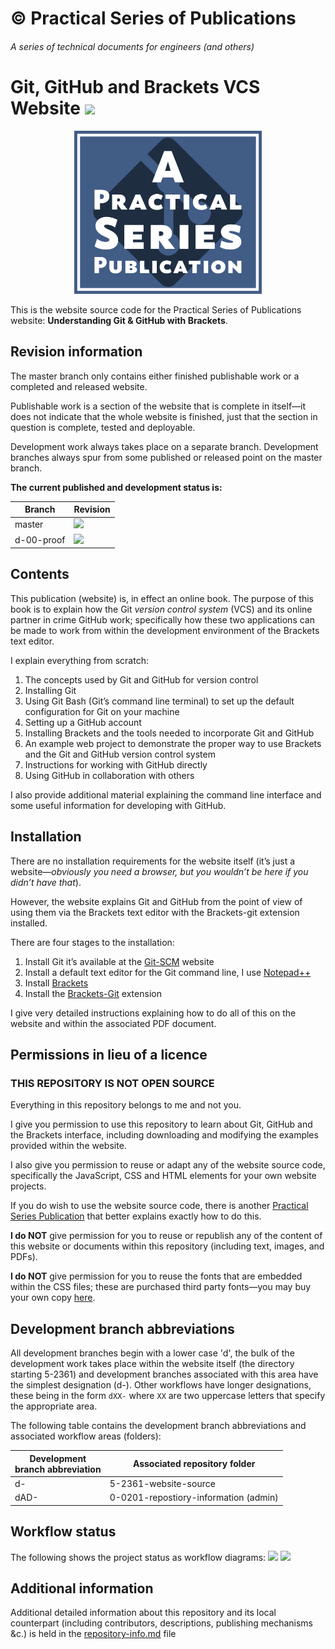 # &copy; Practical Series of Publications

###### A series of technical documents for engineers (and others)


# Git, GitHub and Brackets VCS Website <img src="http://practicalseries.com/1000-home/11-resources/02-images/02-build-status/1002-vcs/bs-t-R01-00-R02.svg">

<p align="center">
    <img width="300px" src="0-0201-repository-information/01-images/logo-lrg-min.png">
</p>

This is the website source code for the Practical Series of Publications website:
**Understanding Git & GitHub with Brackets**.

## Revision information

The master branch only contains either finished publishable work or a completed and released website. 

Publishable work is a section of the website that is complete in itself—it does not indicate that the whole website is finished, just that the section in question is complete, tested and deployable.

Development work always takes place on a separate branch. Development branches always spur from some published or released point on the master branch.

**The current published and development status is:**


| Branch             | Revision
| ------------------ | --------------------------------------
| master             | <img src="http://practicalseries.com/1000-home/11-resources/02-images/02-build-status/1002-vcs/bs-R01.svg">
| d-00-proof         | <img src="http://practicalseries.com/1000-home/11-resources/02-images/02-build-status/1002-vcs/bs-t-R01-00-R02.svg">

## Contents

This publication (website) is, in effect an online book. The purpose of this book is to explain how the Git *version control system* (VCS) and its online partner in crime GitHub work; specifically how these two applications can be made to work from within the development environment of the Brackets text editor.

I explain everything from scratch:
1.	The concepts used by Git and GitHub for version control
2.	Installing Git
3.	Using Git Bash (Git’s command line terminal) to set up the default configuration for Git on your machine
4.	Setting up a GitHub account
5.	Installing Brackets and the tools needed to incorporate Git and GitHub
6.	An example web project to demonstrate the proper way to use Brackets and the Git and GitHub version control system
7.	Instructions for working with GitHub directly
8.	Using GitHub in collaboration with others

I also provide additional material explaining the command line interface and some useful information for developing with GitHub.

## Installation

There are no installation requirements for the website itself (it’s just a website—*obviously you need a browser, but you wouldn’t be here if you didn’t have that*).

However, the website explains Git and GitHub from the point of view of using them via the Brackets text editor with the Brackets-git extension installed.

There are four stages to the installation:
1.	Install Git it’s available at the [Git-SCM](https://git-scm.com/) website
2.	Install a default text editor for the Git command line, I use [Notepad++](https://notepad-plus-plus.org/)
3.	Install [Brackets](http://brackets.io/)
4.	Install the [Brackets-Git](https://github.com/zaggino/brackets-git) extension

I give very detailed instructions explaining how to do all of this on the website and within the associated PDF document.

## Permissions in lieu of a licence

### THIS REPOSITORY IS NOT OPEN SOURCE

Everything in this repository belongs to me and not you.

I give you permission to use this repository to learn about Git, GitHub and the Brackets interface, including downloading and modifying the examples provided within the website.

I also give you permission to reuse or adapt any of the website source code, specifically the JavaScript, CSS and HTML elements for your own website projects. 

If you do wish to use the website source code, there is another [Practical Series Publication]( http://practicalseries.com/1001-webdevelopment/index.html) that better explains exactly how to do this.

**I do NOT** give permission for you to reuse or republish any of the content of this website or documents within this repository (including text, images, and PDFs).

**I do NOT** give permission for you to reuse the fonts that are embedded within the CSS files; these are purchased third party fonts—you may buy your own copy [here](http://practicaltypography.com/equity.html).

## Development branch abbreviations

All development branches begin with a lower case 'd', the bulk of the development work takes place within the website itself (the directory starting 5-2361) and development branches associated with this area have the simplest designation (d-). Other workflows have longer designations, these being in the form ```dXX-``` where ```XX``` are two uppercase letters that specify the appropriate area.

The following table contains the development branch abbreviations and associated workflow areas (folders):

| Development<br>branch abbreviation  | Associated repository folder
| ------------------ | --------------------------------------
| d-                 | 5-2361-website-source
| dAD-               | 0-0201-repostiory-information (admin)

## Workflow status

The following shows the project status as workflow diagrams:
<img src="http://practicalseries.com/1000-home/11-resources/02-images/02-build-status/1002-vcs/wf-P13.svg">
<img src="http://practicalseries.com/1000-home/11-resources/02-images/02-build-status/1002-vcs/wf-t-R01-00-R02.svg">

## Additional information

Additional detailed information about this repository and its local counterpart (including contributors, descriptions, publishing mechanisms &c.) is held in the [repository-info.md]( /0-0201-repository-information/repository-info.md) file

